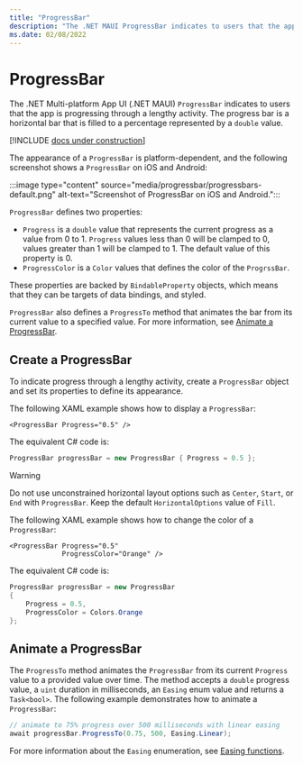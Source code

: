 ```yaml
---
title: "ProgressBar"
description: "The .NET MAUI ProgressBar indicates to users that the app is progressing through a lengthy activity."
ms.date: 02/08/2022
---
```


# ProgressBar

The .NET Multi-platform App UI (.NET MAUI) `ProgressBar` indicates to users that the app is progressing through a lengthy activity. The progress bar is a horizontal bar that is filled to a percentage represented by a `double` value.

[!INCLUDE [docs under construction](~/includes/preview-note.md)]

The appearance of a `ProgressBar` is platform-dependent, and the following screenshot shows a `ProgressBar` on iOS and Android:

:::image type="content" source="media/progressbar/progressbars-default.png" alt-text="Screenshot of ProgressBar on iOS and Android.":::

`ProgressBar` defines two properties:

- `Progress` is a `double` value that represents the current progress as a value from 0 to 1. `Progress` values less than 0 will be clamped to 0, values greater than 1 will be clamped to 1. The default value of this property is 0.
- `ProgressColor` is a `Color` values that defines the color of the `ProgrssBar`.

These properties are backed by `BindableProperty` objects, which means that they can be targets of data bindings, and styled.

`ProgressBar` also defines a `ProgressTo` method that animates the bar from its current value to a specified value. For more information, see [Animate a ProgressBar](#animate-a-progressbar).

## Create a ProgressBar

To indicate progress through a lengthy activity, create a `ProgressBar` object and set its properties to define its appearance.

The following XAML example shows how to display a `ProgressBar`:

```xaml
<ProgressBar Progress="0.5" />
```

The equivalent C# code is:

```csharp
ProgressBar progressBar = new ProgressBar { Progress = 0.5 };
```

> [!WARNING]
> Do not use unconstrained horizontal layout options such as `Center`, `Start`, or `End` with `ProgressBar`. Keep the default `HorizontalOptions` value of `Fill`. <!-- and don't use a width of `Auto` when putting a `ProgressBar` in a `Grid` layout.-->

The following XAML example shows how to change the color of a `ProgressBar`:

```xaml
<ProgressBar Progress="0.5"
             ProgressColor="Orange" />
```

The equivalent C# code is:

```csharp
ProgressBar progressBar = new ProgressBar
{
    Progress = 0.5,
    ProgressColor = Colors.Orange
};
```

## Animate a ProgressBar

The `ProgressTo` method animates the `ProgressBar` from its current `Progress` value to a provided value over time. The method accepts a `double` progress value, a `uint` duration in milliseconds, an `Easing` enum value and returns a `Task<bool>`. The following example demonstrates how to animate a `ProgressBar`:

```csharp
// animate to 75% progress over 500 milliseconds with linear easing
await progressBar.ProgressTo(0.75, 500, Easing.Linear);
```

For more information about the `Easing` enumeration, see [Easing functions](~/user-interface/animation/easing.md).
